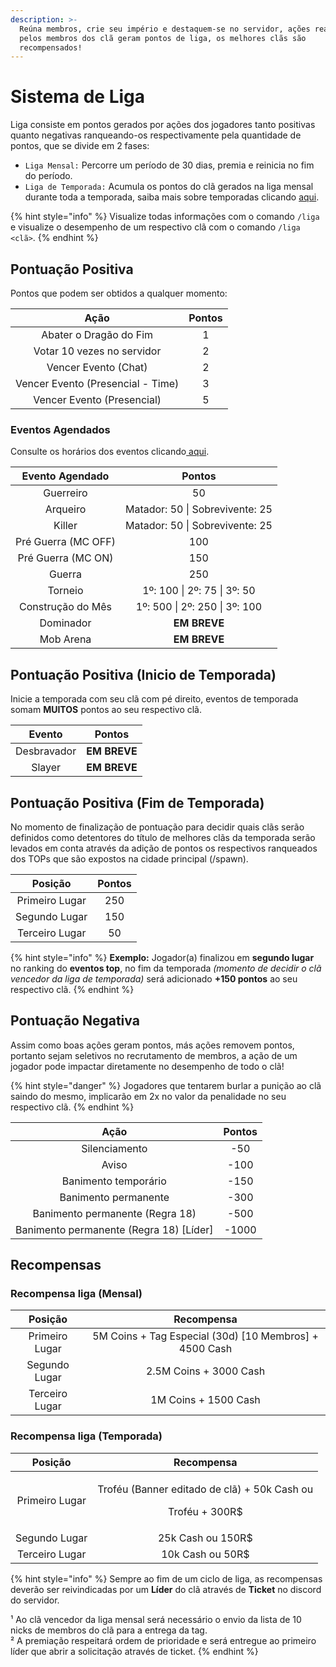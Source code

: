 ```yaml
---
description: >-
  Reúna membros, crie seu império e destaquem-se no servidor, ações realizadas
  pelos membros dos clã geram pontos de liga, os melhores clãs são
  recompensados!
---
```


# Sistema de Liga

Liga consiste em pontos gerados por ações dos jogadores tanto positivas quanto negativas ranqueando-os respectivamente pela quantidade de pontos, que se divide em 2 fases:

* `Liga Mensal:` Percorre um período de 30 dias, premia e reinicia no fim do período.
* `Liga de Temporada:` Acumula os pontos do clã gerados na liga mensal durante toda a temporada, saiba mais sobre temporadas clicando [aqui](https://wiki.rederevo.com/sistemas/sistema-de-temporadas).

{% hint style="info" %}
Visualize todas informações com o comando `/liga` e visualize o desempenho de um respectivo clã com o comando `/liga <clã>`.
{% endhint %}

## Pontuação Positiva

Pontos que podem ser obtidos a qualquer momento:

|                Ação               | Pontos |
| :-------------------------------: | :----: |
|       Abater o Dragão do Fim      |    1   |
|     Votar 10 vezes no servidor    |    2   |
|        Vencer Evento (Chat)       |    2   |
| Vencer Evento (Presencial - Time) |    3   |
|     Vencer Evento (Presencial)    |    5   |

### Eventos Agendados

Consulte os horários dos eventos clicando[ aqui](https://wiki.rederevo.com/eventos/agenda-de-eventos).

|   Evento Agendado   |              Pontos              |
| :-----------------: | :------------------------------: |
|      Guerreiro      |                50                |
|       Arqueiro      |  Matador: 50 \| Sobrevivente: 25 |
|        Killer       |  Matador: 50 \| Sobrevivente: 25 |
| Pré Guerra (MC OFF) |                100               |
|  Pré Guerra (MC ON) |                150               |
|        Guerra       |                250               |
|       Torneio       |   1º: 100 \| 2º: 75 \| 3º: 50    |
|  Construção do Mês  |  1º: 500 \| 2º: 250 \| 3º: 100   |
|      Dominador      |            **EM BREVE**          |
|      Mob Arena      |           **EM BREVE**           |

## Pontuação Positiva (Inicio de Temporada)

Inicie a temporada com seu clã com pé direito, eventos de temporada somam **MUITOS** pontos ao seu respectivo clã.

|    Evento   |    Pontos    |
| :---------: | :----------: |
| Desbravador | **EM BREVE** |
|    Slayer   | **EM BREVE** |

## Pontuação Positiva (Fim de Temporada)

No momento de finalização de pontuação para decidir quais clãs serão definidos como detentores do título de melhores clãs da temporada serão levados em conta através da adição de pontos os respectivos ranqueados dos TOPs que são expostos na cidade principal (/spawn).

|     Posição    | Pontos |
| :------------: | :----: |
| Primeiro Lugar |   250  |
|  Segundo Lugar |   150  |
| Terceiro Lugar |   50   |

{% hint style="info" %}
**Exemplo:** Jogador(a) finalizou em **segundo lugar** no ranking do **eventos top**, no fim da temporada _(momento de decidir o clã vencedor da liga de temporada)_ será adicionado **+150 pontos** ao seu respectivo clã.
{% endhint %}

## Pontuação Negativa

Assim como boas ações geram pontos, más ações removem pontos, portanto sejam seletivos no recrutamento de membros, a ação de um jogador pode impactar diretamente no desempenho de todo o clã!

{% hint style="danger" %}
Jogadores que tentarem burlar a punição ao clã saindo do mesmo, implicarão em 2x no valor da penalidade no seu respectivo clã.
{% endhint %}

|                   Ação                   | Pontos |
| :--------------------------------------: | :----: |
|               Silenciamento              |   -50  |
|                   Aviso                  |  -100  |
|           Banimento temporário           |  -150  |
|           Banimento permanente           |  -300  |
|      Banimento permanente (Regra 18)     |  -500  |
| Banimento permanente (Regra 18) \[Líder] |  -1000 |

## Recompensas

### Recompensa liga (Mensal)

|     Posição    |                        Recompensa                       |
| :------------: | :-----------------------------------------------------: |
| Primeiro Lugar | 5M Coins + Tag Especial (30d) \[10 Membros] + 4500 Cash |
|  Segundo Lugar |                  2.5M Coins + 3000 Cash                 |
| Terceiro Lugar |                   1M Coins + 1500 Cash                  |

### Recompensa liga (Temporada)

|     Posição    |                                 Recompensa                                |
| :------------: | :-----------------------------------------------------------------------: |
| Primeiro Lugar | <p>Troféu (Banner editado de clã) + 50k Cash ou </p><p>Troféu + 300R$</p> |
|  Segundo Lugar |                             25k Cash ou 150R$                             |
| Terceiro Lugar |                              10k Cash ou 50R$                             |

{% hint style="info" %}
Sempre ao fim de um ciclo de liga, as recompensas deverão ser reivindicadas por um **Líder** do clã através de **Ticket** no discord do servidor.&#x20;

¹ Ao clã vencedor da liga mensal será necessário o envio da lista de 10 nicks de membros do clã para a entrega da tag.\
² A premiação respeitará ordem de prioridade e será entregue ao primeiro líder que abrir a solicitação através de ticket.
{% endhint %}
